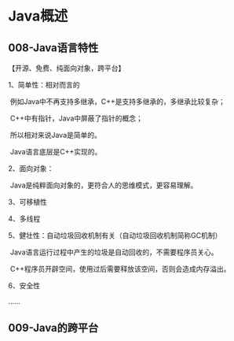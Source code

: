# Java概述

## 008-Java语言特性

【开源、免费、纯面向对象，跨平台】

1、简单性：相对而言的

​	例如Java中不再支持多继承，C++是支持多继承的，多继承比较复杂；

​	C++中有指针，Java中屏蔽了指针的概念；

​	所以相对来说Java是简单的。

​	Java语言底层是C++实现的。

2、面向对象：

​	Java是纯粹面向对象的，更符合人的思维模式，更容易理解。

3、可移植性

4、多线程

5、健壮性：自动垃圾回收机制有关（自动垃圾回收机制简称GC机制）

​	Java语言运行过程中产生的垃圾是自动回收的，不需要程序员关心。

​	C++程序员开辟空间，使用过后需要释放该空间，否则会造成内存溢出。

6、安全性

......

## 009-Java的跨平台